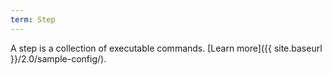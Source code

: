 ```yaml
---
term: Step
---
```

A step is a collection of executable commands. [Learn more]({{ site.baseurl }}/2.0/sample-config/).
